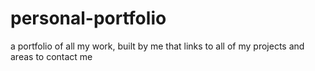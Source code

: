 # personal-portfolio
a portfolio of all my work, built by me that links to all of my projects and areas to contact me
